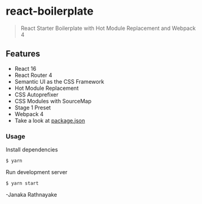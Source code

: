 # react-boilerplate

> React Starter Boilerplate with Hot Module Replacement and Webpack 4

## Features

* React 16
* React Router 4
* Semantic UI as the CSS Framework
* Hot Module Replacement
* CSS Autoprefixer
* CSS Modules with SourceMap
* Stage 1 Preset
* Webpack 4
* Take a look at [package.json](https://github.com/janaka120/React-Webpack-Babel-boilerplate/blob/master/package.json)

### Usage

Install dependencies

```
$ yarn
```

Run development server

```
$ yarn start
```

-Janaka Rathnayake
